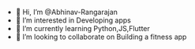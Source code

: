 - 👋 Hi, I’m @Abhinav-Rangarajan
- 👀 I’m interested in Developing apps
- 🌱 I’m currently learning Python,JS,Flutter
- 💞️ I’m looking to collaborate on Building a fitness app

<!---
Abhinav-Rangarajan/Abhinav-Rangarajan is a ✨ special ✨ repository because its `README.md` (this file) appears on your GitHub profile.
You can click the Preview link to take a look at your changes.
--->
